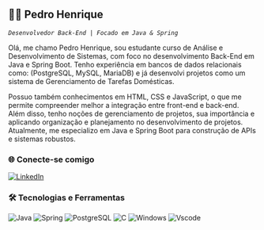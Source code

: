 
## 👨‍💻 Pedro Henrique

*`Desenvolvedor Back-End | Focado em Java & Spring`*

Olá, me chamo Pedro Henrique, sou estudante curso de Análise e Desenvolvimento de Sistemas, com foco no desenvolvimento Back-End em Java e Spring Boot. Tenho experiência em bancos de dados relacionais como: (PostgreSQL, MySQL, MariaDB) e já desenvolvi projetos como um sistema de Gerenciamento de Tarefas Domésticas.

Possuo também conhecimentos em HTML, CSS e JavaScript, o que me permite compreender melhor a integração entre front-end e back-end. Além disso, tenho noções de gerenciamento de projetos, sua importância e aplicando organização e planejamento no desenvolvimento de projetos.
Atualmente, me especializo em Java e Spring Boot para construção de APIs e sistemas robustos.


### 🌐 Conecte-se comigo
[![LinkedIn](https://img.shields.io/badge/LinkedIn-0077B5?style=for-the-badge&logo=linkedin&logoColor=white)](http://www.linkedin.com/in/pedro-henrique-8a0023287)


### 🛠️ Tecnologias e Ferramentas
![Java](https://img.shields.io/badge/java-%23ED8B00.svg?style=for-the-badge&logo=openjdk&logoColor=white) 
![Spring](https://img.shields.io/badge/spring-%236DB33F.svg?style=for-the-badge&logo=spring&logoColor=white)
![PostgreSQL](https://img.shields.io/badge/PostgreSQL-000?style=for-the-badge&logo=postgresql)
![C](https://img.shields.io/badge/C-00599C?style=for-the-badge&logo=c&logoColor=white)
![Windows](https://img.shields.io/badge/Windows-000?style=for-the-badge&logo=windows&logoColor=2CA5E0)
![Vscode](https://img.shields.io/badge/Vscode-007ACC?style=for-the-badge&logo=visual-studio-code&logoColor=white)
